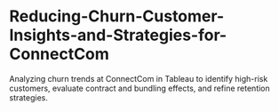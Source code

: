 # Reducing-Churn-Customer-Insights-and-Strategies-for-ConnectCom
Analyzing churn trends at ConnectCom in Tableau to identify high-risk customers, evaluate contract and bundling effects, and refine retention strategies.
